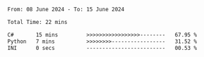 <!--START_SECTION:waka-->

```txt
From: 08 June 2024 - To: 15 June 2024

Total Time: 22 mins

C#       15 mins         >>>>>>>>>>>>>>>>>--------   67.95 %
Python   7 mins          >>>>>>>>-----------------   31.52 %
INI      0 secs          -------------------------   00.53 %
```

<!--END_SECTION:waka-->
